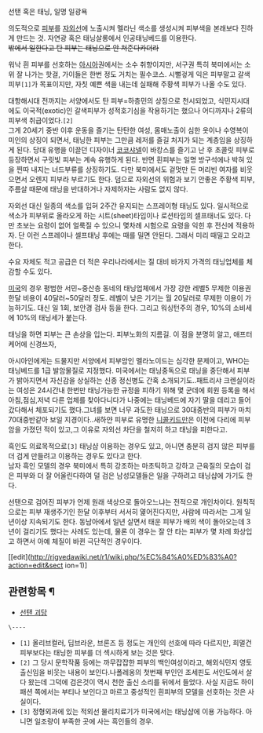 선탠 혹은 태닝, 일명 일광욕

의도적으로 [피부](%ED%94%BC%EB%B6%80.md)를
[자외선](%EC%9E%90%EC%99%B8%EC%84%A0.md)에 노출시켜 멜라닌 색소를 생성시켜 피부색을 본래보다 진하게 만드는
것. 자연광 혹은 태닝살롱에서 인공태닝베드를 이용한다.  
<del>밖에서 일한다고 탄 피부는 태닝으로 안 쳐준다카더라</del>

워낙 흰 피부를 선호하는 [아시아](%EC%95%84%EC%8B%9C%EC%95%84.md)권에서는 소수 취향이지만, 서구권 특히
북미에서는 소위 잘 나가는 핫걸, 가이들은 한번 정도 거치는 필수코스. 시뻘겋게 익은 피부말고 갈색 피부`[1]`가 목표이지만, 자칫 예쁜
색을 내는데 실패해 주황색 피부가 나올 수도 있다.

대항해시대 전까지는 서양에서도 탄 피부=하층민의 상징으로 천시되었고, 식민지시대에도 이국적(exotic)인 갈색피부가 성적호기심을 작용하기는
했으나 어디까지나 2류의 피부색 취급이었다.`[2]`  
그게 20세기 중반 이후 운동을 즐기는 탄탄한 여성, 몸매노출이 심한 옷이나 수영복이 미인의 상징이 되면서, 태닝한 피부는 그만큼 레저를
즐길 처지가 되는 계층임을 상징하게 된다. 당대 유행을 이끌던 디자이너 [코코샤넬](%EC%BD%94%EC%BD%94%20%EC%83%A4%EB%84%AC.md)이 바캉스를 즐기고 난 후 초콜릿 피부로 등장하면서
구릿빛 피부는 계속 유행하게 된다. 반면 흰피부는 일명 방구석에나 박혀 있을 찐따 내지는 너드부류를 상징하기도. 다만 북미에서도 겉멋만 든
머리빈 여자를 비웃으면서 오렌지 피부라 부르기도 한다. 덤으로 자외선의 위험과 보기 안좋은 주황색 피부, 주름살 때문에 태닝을 반대하거나
자제하자는 사람도 없지 않다.

자외선 대신 일종의 색소를 입혀 2주간 유지되는 스프레이형 태닝도 있다. 일시적으로 색소가 피부위로 올라오게 하는 시트(sheet)타입이나
로션타입의 셀프태너도 있다. 다만 초보는 요령이 없어 얼룩질 수 있으니 몇차례 시험으로 요령을 익힌 후 전신에 적용하자. 단 이런 스프레이나
셀프태닝 후에는 때를 밀면 안된다. 그래서 미리 때밀고 오라고 한다.

수요 자체도 적고 공급은 더 적은 우리나라에서는 질 대비 바가지 가격의 태닝업체를 체감할 수도 있다.

[미국](%EB%AF%B8%EA%B5%AD.md)의 경우 평범한 서민~중산층 동네의 태닝업체에서 가장 강한 레벨5 무제한 이용권 한달
비용이 40달러~50달러 정도. 레벨이 낮은 기기는 월 20달러로 무제한 이용이 가능하기도. 대신 일 1회, 보안경 검사 등을 한다. 그리고
워싱턴주의 경우, 10%의 소비세에 10%의 태닝세가 붙는다.

태닝을 하면 피부는 큰 손상을 입는다. 피부노화의 지름길. 이 점을 분명히 알고, 애프터케어에 신경쓰자,

아시아인에게는 드물지만 서양에서 피부암인 멜라노이드는 심각한 문제이고, WHO는 태닝베드를 1급 발암물질로 지정했다. 미국에서는 태닝중독으로
태닝을 중단해서 피부가 밝아지면서 자신감을 상실하는 신종 정신병도 간혹 소개되기도..패트리샤 크렌실이라는 여성은 24시간내 한번만 태닝가능한
규정을 피하기 위해 몇 군데에 회원 등록을 해서 아침,점심,저녁 다른 업체를 찾아다니다가 나중에는 태닝베드에 자기 딸을 데리고 들어갔다해서
체포되기도 했다.그녀를 보면 너무 과도한 태닝으로 30대중반의 피부가 마치 70대중반같아 보일 지경이다..새하얀 피부로 유명한 [니콜키드만](%EB%8B%88%EC%BD%9C%20%ED%82%A4%EB%93%9C%EB%A7%8C.md)은 이전에 다리에 피부암을 가졌던
적이 있고,그 이유로 자외선 차단을 철저히 하고 태닝을 피한다고.

흑인도 의료목적으로`[3]` 태닝샵 이용하는 경우도 있고, 아니면 충분히 검지 않은 피부를 더 검게 만들려고 이용하는 경우도 있다고 한다.  
남자 흑인 모델의 경우 북미에서 특히 강조하는 마초틱하고 강하고 근육질의 모습이 검은 피부와 더 잘 어울린다하여 덜 검은 남성모델들은 일을
구하려고 태닝샵에 가기도 한다.

선탠으로 검어진 피부가 언제 원래 색상으로 돌아오느냐는 전적으로 개인차이다. 원칙적으로는 피부 재생주기인 한달 이후부터 서서히 엹어진다지만,
사람에 따라서는 그게 일년이상 지속되기도 한다. 동남아에서 일년 살면서 태운 피부가 배의 색이 돌아오는데 3년이 걸리기도 했다는 사례도
있는데, 물론 이 경우는 잘 안 타는 피부가 몇 차례 화상입고 하면서 아예 체질이 바뀐 극단적인 경우이다.

[[edit](http://rigvedawiki.net/r1/wiki.php/%EC%84%A0%ED%83%A0?action=edit&sect
ion=1)]

## 관련항목 ¶

  * [선탠 괴담](%EC%84%A0%ED%83%A0%20%EA%B4%B4%EB%8B%B4.md)

`\----`

  * `[1]` 올리브컬러, 딥브라운, 브론즈 등 정도는 개인의 선호에 따라 다르지만, 희멀건 피부보다는 태닝한 피부를 더 섹시하게 보는 것은 맞다.
  * `[2]` 그 당시 문학작품 등에는 까무잡잡한 피부의 백인여성이라고, 해외식민지 영토 출신임을 비웃는 내용이 보인다.나폴레옹의 첫번째 부인인 조세핀도 서인도에서 살다 왔는데 그덕에 검은것이 역시 천한 출신 소리를 뒤에서 들었다. 사실 지금도 하이패션 쪽에서는 부티나 보인다고 마르고 중성적인 흰피부의 모델을 선호하는 것은 사실이다.
  * `[3]` 정형외과에 있는 적외선 물리치료기가 미국에서는 태닝샵에 이용 가능하다. 아니면 일조량이 부족한 곳에 사는 흑인들의 경우.

